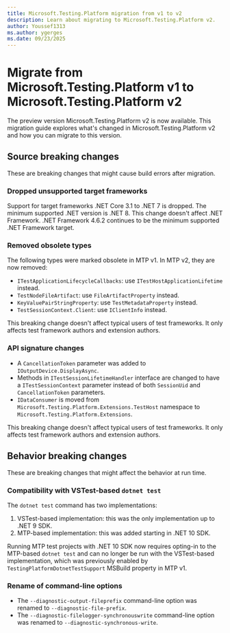 ```yaml
---
title: Microsoft.Testing.Platform migration from v1 to v2
description: Learn about migrating to Microsoft.Testing.Platform v2.
author: Youssef1313
ms.author: ygerges
ms.date: 09/23/2025
---
```


# Migrate from Microsoft.Testing.Platform v1 to Microsoft.Testing.Platform v2

The preview version Microsoft.Testing.Platform v2 is now available. This migration guide explores what's changed in Microsoft.Testing.Platform v2 and how you can migrate to this version.

## Source breaking changes

These are breaking changes that might cause build errors after migration.

### Dropped unsupported target frameworks

Support for target frameworks .NET Core 3.1 to .NET 7 is dropped. The minimum supported .NET version is .NET 8.
This change doesn't affect .NET Framework. .NET Framework 4.6.2 continues to be the minimum supported .NET Framework target.

### Removed obsolete types

The following types were marked obsolete in MTP v1. In MTP v2, they are now removed:

- `ITestApplicationLifecycleCallbacks`: use `ITestHostApplicationLifetime` instead.
- `TestNodeFileArtifact`: use `FileArtifactProperty` instead.
- `KeyValuePairStringProperty`: use `TestMetadataProperty` instead.
- `TestSessionContext.Client`: use `IClientInfo` instead.

This breaking change doesn't affect typical users of test frameworks. It only affects test framework authors and extension authors.

### API signature changes

- A `CancellationToken` parameter was added to `IOutputDevice.DisplayAsync`.
- Methods in `ITestSessionLifetimeHandler` interface are changed to have a `ITestSessionContext` parameter instead of both `SessionUid` and `CancellationToken` parameters.
- `IDataConsumer` is moved from `Microsoft.Testing.Platform.Extensions.TestHost` namespace to `Microsoft.Testing.Platform.Extensions`.

This breaking change doesn't affect typical users of test frameworks. It only affects test framework authors and extension authors.

## Behavior breaking changes

These are breaking changes that might affect the behavior at run time.

### Compatibility with VSTest-based `dotnet test`

The `dotnet test` command has two implementations:

1. VSTest-based implementation: this was the only implementation up to .NET 9 SDK.
2. MTP-based implementation: this was added starting in .NET 10 SDK.

Running MTP test projects with .NET 10 SDK now requires opting-in to the MTP-based `dotnet test` and can no longer be run with the VSTest-based implementation, which was previously enabled by `TestingPlatformDotnetTestSupport` MSBuild property in MTP v1.

### Rename of command-line options

- The `--diagnostic-output-fileprefix` command-line option was renamed to `--diagnostic-file-prefix`.
- The `--diagnostic-filelogger-synchronouswrite` command-line option was renamed to `--diagnostic-synchronous-write`.
